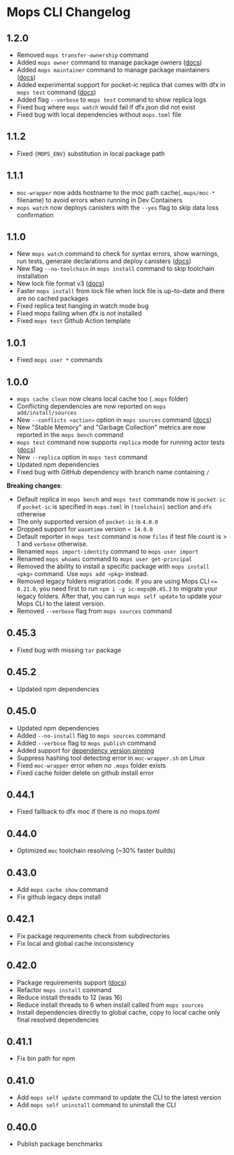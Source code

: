 # Mops CLI Changelog

## 1.2.0
- Removed `mops transfer-ownership` command
- Added `mops owner` command to manage package owners ([docs](https://docs.mops.one/cli/mops-owner))
- Added `mops maintainer` command to manage package maintainers ([docs](https://docs.mops.one/cli/mops-maintainer))
- Added experimental support for pocket-ic replica that comes with dfx in `mops test` command ([docs](https://docs.mops.one/cli/mops-test#--replica))
- Added flag `--verbose` to `mops test` command to show replica logs
- Fixed bug where `mops watch` would fail if dfx.json did not exist
- Fixed bug with local dependencies without `mops.toml` file

## 1.1.2
- Fixed `{MOPS_ENV}` substitution in local package path

## 1.1.1
- `moc-wrapper` now adds hostname to the moc path cache(`.mops/moc-*` filename) to avoid errors when running in Dev Containers
- `mops watch` now deploys canisters with the `--yes` flag to skip data loss confirmation

## 1.1.0
- New `mops watch` command to check for syntax errors, show warnings, run tests, generate declarations and deploy canisters ([docs](https://docs.mops.one/cli/mops-watch))
- New flag `--no-toolchain` in `mops install` command to skip toolchain installation
- New lock file format v3 ([docs](https://docs.mops.one/mops.lock))
- Faster `mops install` from lock file when lock file is up-to-date and there are no cached packages
- Fixed replica test hanging in watch mode bug
- Fixed mops failing when dfx is not installed
- Fixed `mops test` Github Action template

## 1.0.1
- Fixed `mops user *` commands

## 1.0.0
- `mops cache clean` now cleans local cache too (`.mops` folder)
- Conflicting dependencies are now reported on `mops add/install/sources`
- New `--conflicts <action>` option in `mops sources` command ([docs](https://docs.mops.one/cli/mops-sources#--conflicts))
- New "Stable Memory" and "Garbage Collection" metrics are now reported in the `mops bench` command
- `mops test` command now supports `replica` mode for running actor tests ([docs](https://docs.mops.one/cli/mops-test#--mode))
- New `--replica` option in `mops test` command
- Updated npm dependencies
- Fixed bug with GitHub dependency with branch name containing `/`

**Breaking changes**:
- Default replica in `mops bench` and `mops test` commands now is `pocket-ic` if `pocket-ic` is specified in `mops.toml` in `[toolchain]` section and `dfx` otherwise
- The only supported version of `pocket-ic` is `4.0.0`
- Dropped support for `wasmtime` version `< 14.0.0`
- Default reporter in `mops test` command is now `files` if test file count is > 1 and `verbose` otherwise.
- Renamed `mops import-identity` command to `mops user import`
- Renamed `mops whoami` command to `mops user get-principal`
- Removed the ability to install a specific package with `mops install <pkg>` command. Use `mops add <pkg>` instead.
- Removed legacy folders migration code. If you are using Mops CLI  `<= 0.21.0`, you need first to run `npm i -g ic-mops@0.45.3` to migrate your legacy folders. After that, you can run `mops self update` to update your Mops CLI to the latest version.
- Removed `--verbose` flag from `mops sources` command

## 0.45.3
- Fixed bug with missing `tar` package

## 0.45.2
- Updated npm dependencies

## 0.45.0
- Updated npm dependencies
- Added `--no-install` flag to `mops sources` command
- Added `--verbose` flag to `mops publish` command
- Added support for [dependency version pinning](https://docs.mops.one/dependency-version-pinning)
- Suppress hashing tool detecting error in `moc-wrapper.sh` on Linux
- Fixed `moc-wrapper` error when no `.mops` folder exists
- Fixed cache folder delete on github install error

## 0.44.1
- Fixed fallback to dfx moc if there is no mops.toml

## 0.44.0
- Optimized `moc` toolchain resolving (~30% faster builds)

## 0.43.0
- Add `mops cache show` command
- Fix github legacy deps install

## 0.42.1
- Fix package requirements check from subdirectories
- Fix local and global cache inconsistency

## 0.42.0
- Package requirements support ([docs](https://docs.mops.one/mops.toml#requirements))
- Refactor `mops install` command
- Reduce install threads to 12 (was 16)
- Reduce install threads to 6 when install called from `mops sources`
- Install dependencies directly to global cache, copy to local cache only final resolved dependencies

## 0.41.1
- Fix bin path for npm

## 0.41.0
- Add `mops self update` command to update the CLI to the latest version
- Add `mops self uninstall` command to uninstall the CLI

## 0.40.0
- Publish package benchmarks